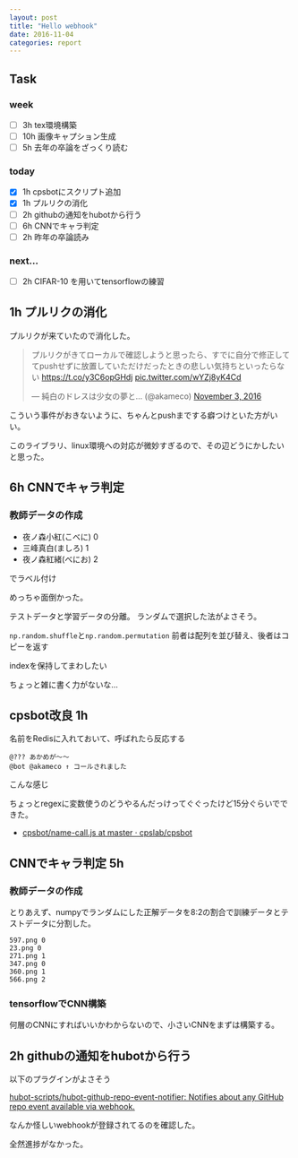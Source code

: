 ```yaml
---
layout: post
title: "Hello webhook"
date: 2016-11-04
categories: report
---
```


## Task

### week
- [ ] 3h tex環境構築
- [ ] 10h 画像キャプション生成
- [ ] 5h 去年の卒論をざっくり読む

### today
- [x] 1h cpsbotにスクリプト追加
- [x] 1h プルリクの消化
- [ ] 2h githubの通知をhubotから行う
- [ ] 6h CNNでキャラ判定
- [ ] 2h 昨年の卒論読み

### next...
- [ ] 2h CIFAR-10 を用いてtensorflowの練習

## 1h プルリクの消化
プルリクが来ていたので消化した。

<blockquote class="twitter-tweet" data-partner="tweetdeck"><p lang="ja" dir="ltr">プルリクがきてローカルで確認しようと思ったら、すでに自分で修正しててpushせずに放置していただけだったときの悲しい気持ちといったらない  <a href="https://t.co/y3C6opGHdj">https://t.co/y3C6opGHdj</a> <a href="https://t.co/wYZj8yK4Cd">pic.twitter.com/wYZj8yK4Cd</a></p>&mdash; 純白のドレスは少女の夢と... (@akameco) <a href="https://twitter.com/akameco/status/794218130608254978">November 3, 2016</a></blockquote>
<script async src="//platform.twitter.com/widgets.js" charset="utf-8"></script>

こういう事件がおきないように、ちゃんとpushまでする癖つけといた方がいい。

このライブラリ、linux環境への対応が微妙すぎるので、その辺どうにかしたいと思った。

## 6h CNNでキャラ判定

### 教師データの作成

- 夜ノ森小紅(こべに) 0
- 三峰真白(ましろ) 1
- 夜ノ森紅緒(べにお) 2

でラベル付け

めっちゃ面倒かった。

テストデータと学習データの分離。
ランダムで選択した法がよさそう。

`np.random.shuffle`と`np.random.permutation`
前者は配列を並び替え、後者はコピーを返す

indexを保持してまわしたい

ちょっと雑に書く力がないな...

## cpsbot改良 1h
名前をRedisに入れておいて、呼ばれたら反応する

```
@??? あかめが〜〜
@bot @akameco ↑ コールされました
```
こんな感じ

ちょっとregexに変数使うのどうやるんだっけってぐぐったけど15分ぐらいでできた。

- [cpsbot/name-call.js at master · cpslab/cpsbot](https://github.com/cpslab/cpsbot/blob/master/scripts/name-call.js)

## CNNでキャラ判定 5h

### 教師データの作成
とりあえず、numpyでランダムにした正解データを8:2の割合で訓練データとテストデータに分割した。

```
597.png 0
23.png 0
271.png 1
347.png 0
360.png 1
566.png 2
```

### tensorflowでCNN構築
何層のCNNにすればいいかわからないので、小さいCNNをまずは構築する。

## 2h githubの通知をhubotから行う
以下のプラグインがよさそう

[hubot-scripts/hubot-github-repo-event-notifier: Notifies about any GitHub repo event available via webhook.](https://github.com/hubot-scripts/hubot-github-repo-event-notifier)

なんか怪しいwebhookが登録されてるのを確認した。

全然進捗がなかった。
